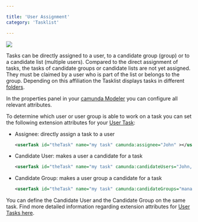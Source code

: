 ```yaml
---

title: 'User Assignment'
category: 'Tasklist'

---
```


<div class="row">
  <div class="col-xs-6 col-sm-6 col-md-3">
    <img data-img-thumb src="ref:asset:/assets/img/implementation-tasklist/tasklist-task-forms-eclipse.png" />
  </div>
  <div class="col-xs-6 col-sm-6 col-md-9">
      <p>Tasks can be directly assigned to a user, to a candidate group (group) or to a candidate list (multiple users). Compared to the direct assignment of tasks, the tasks of candidate groups or candidate lists are not yet assigned. They must be claimed by a user who is part of the list or belongs to the group. Depending on this affiliation the Tasklist displays tasks in different <a href="ref:#tasklist-human-workflow-management-user-and-group-task-overview">folders</a>.</p>
      <p>In the properties panel in your <a href="http://camunda.org/bpmn/tool/">camunda Modeler</a> you can configure all relevant attributes.</p>
  </div>  
</div>

To determine which user or user group is able to work on a task you can set the following extension attributes for your [User Task](ref:/api-references/bpmn20/#tasks-user-task):

* Assignee: directly assign a task to a user
  
  ```xml
  <userTask id="theTask" name="my task" camunda:assignee="John" ></userTask>
  ```

* Candidate User: makes a user a candidate for a task
  ```xml
  <userTask id="theTask" name="my task" camunda:candidateUsers="John, Mary" ></userTask>
  ```

* Candidate Group: makes a user group a candidate for a task
  ```xml
  <userTask id="theTask" name="my task" camunda:candidateGroups="management, accountancy" ></userTask>
  ```

You can define the Candidate User and the Candidate Group on the same task. Find more detailed information regarding extension attributes for [User Tasks here](ref:/api-references/bpmn20/#tasks-user-task).